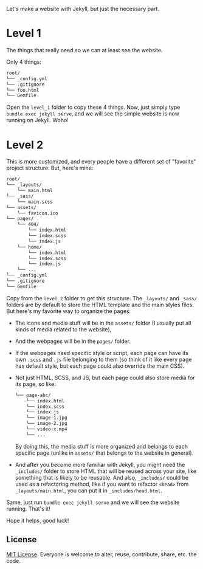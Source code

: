 Let's make a website with Jekyll, but just the necessary part.

# Level 1

The things that really need so we can at least see the website.

Only 4 things:

```txt
root/
└── _config.yml
└── .gitignore
└── foo.html
└── Gemfile
```

Open the `level_1` folder to copy these 4 things. Now, just simply type `bundle exec jekyll serve`, and we will see the simple website is now running on Jekyll. Woho!

# Level 2

This is more customized, and every people have a different set of "favorite" project structure. But, here's mine:

```txt
root/
└── _layouts/
    └── main.html
└── _sass/
    └── main.scss
└── assets/
    └── favicon.ico
└── pages/
    └── 404/
        └── index.html
        └── index.scss
        └── index.js
    └── home/
        └── index.html
        └── index.scss
        └── index.js
    └── ...
└── _config.yml
└── .gitignore
└── Gemfile
```

Copy from the `level_2` folder to get this structure. The `_layouts/` and `_sass/` folders are by default to store the HTML template and the main styles files. But here's my favorite way to organize the pages:

- The icons and media stuff will be in the `assets/` folder (I usually put all kinds of media related to the website),
- And the webpages will be in the `pages/` folder.
- If the webpages need specific style or script, each page can have its own `.scss` and `.js` file belonging to them (so think of it like every page has default style, but each page could also override the main CSS).
- Not just HTML, SCSS, and JS, but each page could also store media for its page, so like:

    ```txt
    └── page-abc/
        └── index.html
        └── index.scss
        └── index.js
        └── image-1.jpg
        └── image-2.jpg
        └── video-x.mp4
        └── ...
    ```

    By doing this, the media stuff is more organized and belongs to each specific page (unlike in `assets/` that belongs to the website in general).

- And after you become more familiar with Jekyll, you might need the `_includes/` folder to store HTML that will be reused across your site, like something that is likely to be reusable. And also, `_includes/` could be used as a refactoring method, like if you want to refactor `<head>` from `_layouts/main.html`, you can put it in `_includes/head.html`.

Same, just run `bundle exec jekyll serve` and we will see the website running. That's it!

Hope it helps, good luck!

## License

[MIT License](https://en.wikipedia.org/wiki/MIT_License). Everyone is welcome to alter, reuse, contribute, share, etc. the code.
